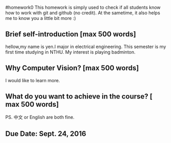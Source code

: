 #homework0
This homework is simply used to check if all students know how to work with git and github (no credit).
At the sametime, it also helps me to know you a little bit more :)

## Brief self-introduction [max 500 words]
hellow,my name is yen.I major in electrical engineering. This semester is my first time studying in NTHU. My interest is playing badminton.
## Why Computer Vision? [max 500 words]
I would like to learn more.
## What do you want to achieve in the course? [ max 500 words]

PS. 中文 or English are both fine.

## Due Date: Sept. 24, 2016

